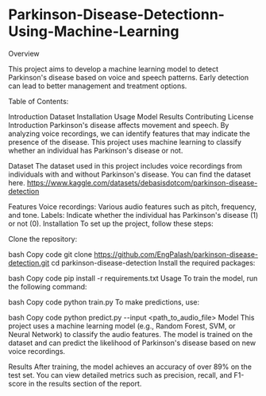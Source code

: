 # Parkinson-Disease-Detectionn-Using-Machine-Learning

Overview

This project aims to develop a machine learning model to detect Parkinson's disease based on voice and speech patterns. Early detection can lead to better management and treatment options.

Table of Contents:

Introduction
Dataset
Installation
Usage
Model
Results
Contributing
License
Introduction
Parkinson's disease affects movement and speech. By analyzing voice recordings, we can identify features that may indicate the presence of the disease. This project uses machine learning to classify whether an individual has Parkinson's disease or not.

Dataset
The dataset used in this project includes voice recordings from individuals with and without Parkinson's disease. You can find the dataset here.
https://www.kaggle.com/datasets/debasisdotcom/parkinson-disease-detection

Features
Voice recordings: Various audio features such as pitch, frequency, and tone.
Labels: Indicate whether the individual has Parkinson's disease (1) or not (0).
Installation
To set up the project, follow these steps:

Clone the repository:

bash
Copy code
git clone https://github.com/EngPalash/parkinson-disease-detection.git
cd parkinson-disease-detection
Install the required packages:

bash
Copy code
pip install -r requirements.txt
Usage
To train the model, run the following command:

bash
Copy code
python train.py
To make predictions, use:

bash
Copy code
python predict.py --input <path_to_audio_file>
Model
This project uses a machine learning model (e.g., Random Forest, SVM, or Neural Network) to classify the audio features. The model is trained on the dataset and can predict the likelihood of Parkinson's disease based on new voice recordings.

Results
After training, the model achieves an accuracy of over 89% on the test set. You can view detailed metrics such as precision, recall, and F1-score in the results section of the report.
